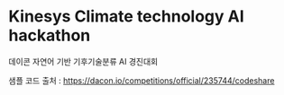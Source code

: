 # Kinesys Climate technology AI hackathon
데이콘 자연어 기반 기후기술분류 AI 경진대회

샘플 코드 출처 : https://dacon.io/competitions/official/235744/codeshare
